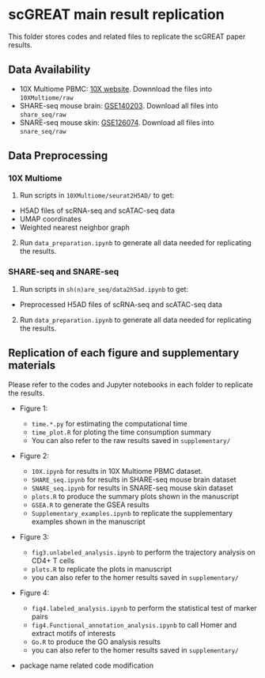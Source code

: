 # scGREAT main result replication
This folder stores codes and related files to replicate the scGREAT paper results.

## Data Availability
- 10X Multiome PBMC: [10X website](https://support.10xgenomics.com/single-cell-multiome-atac-gex/datasets/1.0.0/pbmc_granulocyte_sorted_10k). Downnload the files into ``10XMultiome/raw``
- SHARE-seq mouse brain: [GSE140203](https://www.ncbi.nlm.nih.gov/geo/query/acc.cgi?acc=GSE140203). Download all files into ``share_seq/raw``
- SNARE-seq mouse skin: [GSE126074](https://www.ncbi.nlm.nih.gov/geo/query/acc.cgi?acc=GSE126074). Download all files into ``snare_seq/raw``

## Data Preprocessing
### 10X Multiome
1. Run scripts in ``10XMultiome/seurat2H5AD/`` to get:
  - H5AD files of scRNA-seq and scATAC-seq data
  - UMAP coordinates
  - Weighted nearest neighbor graph
2. Run ``data_preparation.ipynb`` to generate all data needed for replicating the results.


### SHARE-seq and SNARE-seq
1. Run scripts in ``sh(n)are_seq/data2h5ad.ipynb`` to get:
  - Preprocessed H5AD files of scRNA-seq and scATAC-seq data

2. Run ``data_preparation.ipynb`` to generate all data needed for replicating the results.

## Replication of each figure and supplementary materials
Please refer to the codes and Jupyter notebooks in each folder to replicate the results.
- Figure 1:  
  - ``time.*.py`` for estimating the computational time
  - ``time_plot.R`` for ploting the time consumption summary
  - You can also refer to the raw results saved in ``supplementary/``
  
  
- Figure 2:  
  - ``10X.ipynb`` for results in 10X Multiome PBMC dataset.  
  - ``SHARE_seq.ipynb`` for results in SHARE-seq mouse brain dataset
  - ``SNARE_seq.ipynb`` for results in SNARE-seq mouse skin dataset
  - ``plots.R`` to produce the summary plots shown in the manuscript
  - ``GSEA.R`` to generate the GSEA results
  - ``Supplementary_examples.ipynb`` to replicate the supplementary examples shown in the manuscript
  
- Figure 3:
  - ``fig3.unlabeled_analysis.ipynb`` to perform the trajectory analysis on CD4+ T cells
  - ``plots.R`` to replicate the plots in manuscript
  - you can also refer to the homer results saved in ``supplementary/``
  
- Figure 4:
  - ``fig4.labeled_analysis.ipynb`` to perform the statistical test of marker pairs
  - ``fig4.Functional_annotation_analysis.ipynb`` to call Homer and extract motifs of interests
  - ``Go.R`` to produce the GO analysis results
  - you can also refer to the homer results saved in ``supplementary/``
  
* package name related code modification

